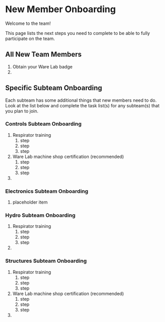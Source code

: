 # New Member Onboarding

Welcome to the team!

This page lists the next steps you need to complete to be able to fully participate on the team.

## All New Team Members
1. Obtain your Ware Lab badge
2. 

## Specific Subteam Onboarding
Each subteam has some additional things that new members need to do. Look at the list below and complete the task list(s) for any subteam(s) that you plan to join.  

### Controls Subteam Onboarding
1. Respirator training
    1. step
    2. step 
    3. step
2. Ware Lab machine shop certification (recommended)
    1. step
    2. step 
    3. step
3. 


### Electronics Subteam Onboarding
1. placeholder item


### Hydro Subteam Onboarding
1. Respirator training
    1. step
    2. step 
    3. step
2. 


### Structures Subteam Onboarding
1. Respirator training
    1. step
    2. step 
    3. step
2. Ware Lab machine shop certification (recommended)
    1. step
    2. step 
    3. step
3. 
